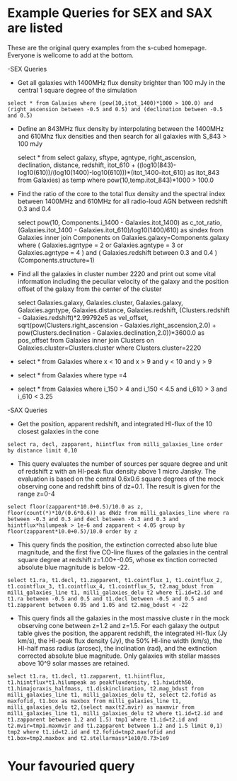 # Example Queries for SEX and SAX are listed
These are the original query examples from the s-cubed homepage. Everyone is wellcome to add at the bottom.

-SEX Queries

   - Get all galaxies with 1400MHz flux density brighter than 100 mJy in the central 1 square degree of the simulation   
    
    select * from Galaxies where (pow(10,itot_1400)*1000 > 100.0) and (right_ascension between -0.5 and 0.5) and (declination between -0.5 and 0.5)

   - Define an 843MHz flux density by interpolating between the 1400MHz and 610Mhz flux densities and then search for all galaxies with S_843 > 100 mJy
    
      select * from select galaxy, sftype, agntype, right_ascension, declination, distance, redshift, itot_610 + ((log10(843)-log10(610))/(log10(1400)-log10(610)))*(itot_1400-itot_610) as itot_843 from Galaxies) as temp where pow(10,temp.itot_843)*1000 > 100.0
      
   - Find the ratio of the core to the total flux density and the spectral index between 1400MHz and 610MHz for all radio-loud AGN between redshift 0.3 and 0.4
    
      select pow(10, Components.i_1400 - Galaxies.itot_1400) as c_tot_ratio, (Galaxies.itot_1400 - Galaxies.itot_610)/log10(1400/610) as sindex from Galaxies inner join Components on Galaxies.galaxy=Components.galaxy where ( Galaxies.agntype = 2 or Galaxies.agntype = 3 or Galaxies.agntype = 4 ) and ( Galaxies.redshift  between 0.3 and 0.4 ) (Components.structure=1)
      
   - Find all the galaxies in cluster number 2220 and print out some vital information including the peculiar velocity of the galaxy and the position offset of the galaxy from the center of the cluster
    
      select Galaxies.galaxy, Galaxies.cluster, Galaxies.galaxy, Galaxies.agntype, Galaxies.distance, Galaxies.redshift, (Clusters.redshift - Galaxies.redshift)*2.99792e5 as vel_offset, sqrt(pow(Clusters.right_ascension - Galaxies.right_ascension,2.0) + pow(Clusters.declination - Galaxies.declination,2.0))*3600.0 as pos_offset from Galaxies inner join Clusters on Galaxies.cluster=Clusters.cluster where Clusters.cluster=2220

   - select * from Galaxies where x < 10 and x > 9 and y < 10 and y > 9
    
   - select * from Galaxies where type =4
    
   - select * from Galaxies where i_150 > 4 and i_150 < 4.5 and i_610 > 3 and i_610 < 3.25


-SAX Queries

   - Get the position, apparent redshift, and integrated HI-flux of the 10 closest galaxies in the cone
     
    select ra, decl, zapparent, hiintflux from milli_galaxies_line order by distance limit 0,10
     
   - This query evaluates the number of sources per square degree and unit of redshift z with an HI-peak flux density above 1 micro Jansky. The evaluation is based on the central 0.6x0.6 square degrees of the mock observing cone and redshift bins of dz=0.1. The result is given for the range z=0-4
     
    select floor(zapparent*10.0+0.5)/10.0 as z, floor(count(*)*10/(0.6*0.6)) as dNdz from milli_galaxies_line where ra between -0.3 and 0.3 and decl between -0.3 and 0.3 and hiintflux*hilumpeak > 1e-6 and zapparent < 4.05 group by floor(zapparent*10.0+0.5)/10.0 order by z

    
   - This query finds the position, the extinction corrected abso
lute blue magnitude, and the first five CO-line fluxes of the galaxies in the central square degree at redshift z=1.00+-0.05, whose ex
tinction corrected absolute blue magnitude is below -22.

    select t1.ra, t1.decl, t1.zapparent, t1.cointflux_1, t1.cointflux_2, t1.cointflux_3, t1.cointflux_4, t1.cointflux_5, t2.mag_bdust from milli_galaxies_line t1, milli_galaxies_delu t2 where t1.id=t2.id and t1.ra between -0.5 and 0.5 and t1.decl between -0.5 and 0.5 and t1.zapparent between 0.95 and 1.05 and t2.mag_bdust < -22
   
   - This query finds all the galaxies in the most massive cluste r in the mock observing cone between z=1.2 and z=1.5. For each galaxy the output table gives the position, the apparent redshift, the integrated HI-flux (Jy km/s), the HI-peak flux density (Jy), the 50% HI-line width (km/s), the HI-half mass radius (arcsec), the inclination (rad), and the extinction corrected absolute blue magnitude. Only galaxies with stellar masses above 10^9 solar masses are retained.
     
    select t1.ra, t1.decl, t1.zapparent, t1.hiintflux, t1.hiintflux*t1.hilumpeak as peakfluxdensity, t1.hiwidth50, t1.himajoraxis_halfmass, t1.diskinclination, t2.mag_bdust from milli_galaxies_line t1, milli_galaxies_delu t2, select t2.fofid as maxfofid, t1.box as maxbox from milli_galaxies_line t1, milli_galaxies_delu t2,(select max(t2.mvir) as maxmvir from milli_galaxies_line t1, milli_galaxies_delu t2 where t1.id=t2.id and t1.zapparent between 1.2 and 1.5) tmp1 where t1.id=t2.id and t2.mvir=tmp1.maxmvir and t1.zapparent between 1.2 and 1.5 limit 0,1) tmp2 where t1.id=t2.id and t2.fofid=tmp2.maxfofid and t1.box=tmp2.maxbox and t2.stellarmass*1e10/0.73>1e9

# Your favouried query
